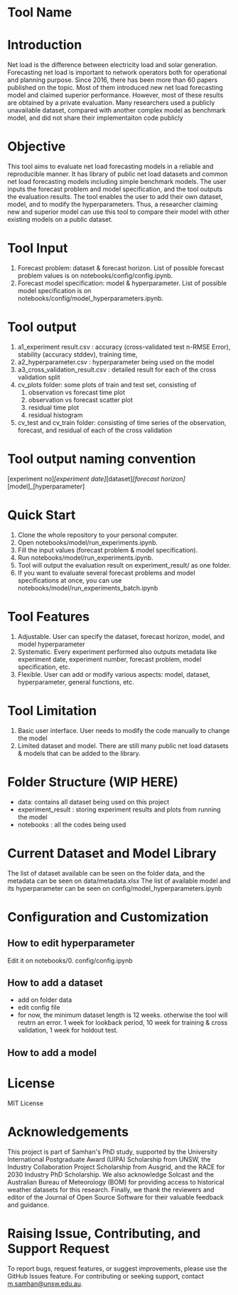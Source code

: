 # Tool Name

# Introduction
Net load is the difference between electricity load and solar generation. Forecasting net load is important to network operators both for operational and planning purpose. Since 2016, there has been more than 60 papers published on the topic. Most of them introduced new net load forecasting model and claimed superior performance. However, most of these results are obtained by a private evaluation. Many researchers used a publicly unavailable dataset, compared with another complex model as benchmark model, and did not share their implementaiton code publicly

# Objective
This tool aims to evaluate net load forecasting models in a reliable and reproducible manner. It has library of public net load datasets and common net load forecasting models including simple benchmark models. The user inputs the forecast problem and model specification, and the tool outputs the evaluation results. The tool enables the user to add their own dataset, model, and to modify the hyperparameters. Thus, a researcher claiming new and superior model can use this tool to compare their model with other existing models on a public dataset.

# Tool Input
1. Forecast problem: dataset & forecast horizon. List of possible forecast problem values is on notebooks/config/config.ipynb. 
2. Forecast model specification: model & hyperparameter. List of possible model specification is on notebooks/config/model_hyperparameters.ipynb.

# Tool output
1. a1_experiment result.csv : accuracy (cross-validated test n-RMSE Error), stability (accuracy stddev), training time,
2. a2_hyperparameter.csv : hyperparameter being used on the model
3. a3_cross_validation_result.csv : detailed result for each of the cross validation split
4. cv_plots folder: some plots of train and test set, consisting of
   1. observation vs forecast time plot
   2. observation vs forecast scatter plot
   3. residual time plot
   4. residual histogram
5. cv_test and cv_train folder: consisting of time series of the observation, forecast, and residual of each of the cross validation

# Tool output naming convention
[experiment no]_[experiment date]_[dataset]_[forecast horizon]_[model]_[hyperparameter]

# Quick Start
1. Clone the whole repository to your personal computer.
2. Open notebooks/model/run_experiments.ipynb.
3. Fill the input values (forecast problem & model specification). 
4. Run notebooks/model/run_experiments.ipynb.
5. Tool will output the evaluation result on experiment_result/ as one folder. 
6. If you want to evaluate several forecast problems and model specifications at once, you can use notebooks/model/run_experiments_batch.ipynb

# Tool Features
1. Adjustable. User can specify the dataset, forecast horizon, model, and model hyperparameter
2. Systematic. Every experiment performed also outputs metadata like experiment date, experiment number, forecast problem, model specification, etc.
3. Flexible. User can add or modify various aspects: model, dataset, hyperparameter, general functions, etc.

# Tool Limitation
1. Basic user interface. User needs to modify the code manually to change the model
2. Limited dataset and model. There are still many public net load datasets & models that can be added to the library.

# Folder Structure (WIP HERE)
- data: contains all dataset being used on this project
- experiment_result : storing experiment results and plots from running the model
- notebooks : all the codes being used

# Current Dataset and Model Library
The list of dataset available can be seen on the folder data, and the metadata can be seen on data/metadata.xlsx
The list of available model and its hyperparameter can be seen on config/model_hyperparameters.ipynb

# Configuration and Customization
## How to edit hyperparameter
Edit it on notebooks/0. config/config.ipynb

## How to add a dataset
- add on folder data
- edit config file
- for now, the minimum dataset length is 12 weeks. otherwise the tool will reutrn an error. 1 week for lookback period, 10 week for training & cross validation, 1 week for holdout test. 

## How to add a model

# License
MIT License

# Acknowledgements
This project is part of Samhan's PhD study, supported by the University International Postgraduate Award (UIPA) Scholarship from UNSW, the Industry Collaboration Project Scholarship from Ausgrid, and the RACE for 2030 Industry PhD Scholarship. We also acknowledge Solcast and the Australian Bureau of Meteorology (BOM) for providing access to historical weather datasets for this research. Finally, we thank the reviewers and editor of the Journal of Open Source Software for their valuable feedback and guidance.

# Raising Issue, Contributing, and Support Request
To report bugs, request features, or suggest improvements, please use the GitHub Issues feature. For contributing or seeking support, contact m.samhan@unsw.edu.au.